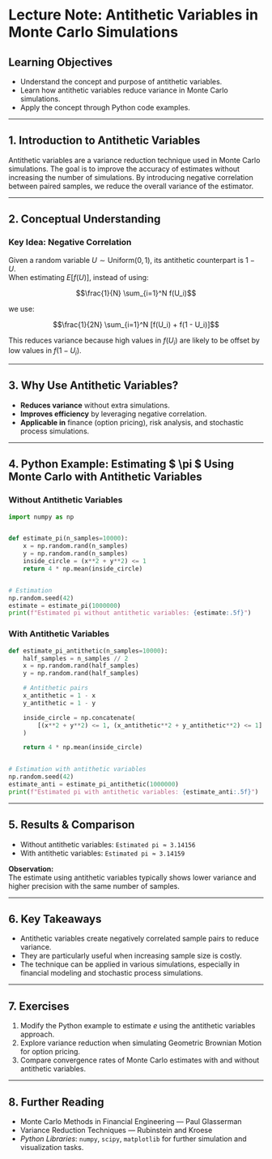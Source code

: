 # Lecture Note: Antithetic Variables in Monte Carlo Simulations

## Learning Objectives

- Understand the concept and purpose of antithetic variables.
- Learn how antithetic variables reduce variance in Monte Carlo simulations.
- Apply the concept through Python code examples.

---

## 1. Introduction to Antithetic Variables

Antithetic variables are a variance reduction technique used in Monte Carlo simulations. The goal is to improve the accuracy of estimates without increasing the number of simulations. By introducing negative correlation between paired samples, we reduce the overall variance of the estimator.

---

## 2. Conceptual Understanding

### Key Idea: Negative Correlation

Given a random variable $U \sim \text{Uniform}(0, 1)$, its antithetic counterpart is $1 - U$.  
When estimating $E[f(U)]$, instead of using:

````math
\frac{1}{N} \sum_{i=1}^N f(U_i)
````

we use:

````math
\frac{1}{2N} \sum_{i=1}^N [f(U_i) + f(1 - U_i)]
````

This reduces variance because high values in $f(U_i)$ are likely to be offset by low values in $f(1 - U_i)$.

---

## 3. Why Use Antithetic Variables?

- **Reduces variance** without extra simulations.
- **Improves efficiency** by leveraging negative correlation.
- **Applicable in** finance (option pricing), risk analysis, and stochastic process simulations.

---

## 4. Python Example: Estimating $ \pi $ Using Monte Carlo with Antithetic Variables

### Without Antithetic Variables


```python
import numpy as np


def estimate_pi(n_samples=10000):
    x = np.random.rand(n_samples)
    y = np.random.rand(n_samples)
    inside_circle = (x**2 + y**2) <= 1
    return 4 * np.mean(inside_circle)


# Estimation
np.random.seed(42)
estimate = estimate_pi(1000000)
print(f"Estimated pi without antithetic variables: {estimate:.5f}")

```


### With Antithetic Variables

```python
def estimate_pi_antithetic(n_samples=10000):
    half_samples = n_samples // 2
    x = np.random.rand(half_samples)
    y = np.random.rand(half_samples)

    # Antithetic pairs
    x_antithetic = 1 - x
    y_antithetic = 1 - y

    inside_circle = np.concatenate(
        [(x**2 + y**2) <= 1, (x_antithetic**2 + y_antithetic**2) <= 1]
    )

    return 4 * np.mean(inside_circle)


# Estimation with antithetic variables
np.random.seed(42)
estimate_anti = estimate_pi_antithetic(1000000)
print(f"Estimated pi with antithetic variables: {estimate_anti:.5f}")
```

---

## 5. Results & Comparison

- Without antithetic variables: `Estimated pi ≈ 3.14156`
- With antithetic variables: `Estimated pi ≈ 3.14159`

**Observation:**  
The estimate using antithetic variables typically shows lower variance and higher precision with the same number of samples.

---

## 6. Key Takeaways

- Antithetic variables create negatively correlated sample pairs to reduce variance.
- They are particularly useful when increasing sample size is costly.
- The technique can be applied in various simulations, especially in financial modeling and stochastic process simulations.

---

## 7. Exercises

1. Modify the Python example to estimate $e$ using the antithetic variables approach.
2. Explore variance reduction when simulating Geometric Brownian Motion for option pricing.
3. Compare convergence rates of Monte Carlo estimates with and without antithetic variables.

---

## 8. Further Reading

- Monte Carlo Methods in Financial Engineering — Paul Glasserman
- Variance Reduction Techniques — Rubinstein and Kroese  
- *Python Libraries*: `numpy`, `scipy`, `matplotlib` for further simulation and visualization tasks.



